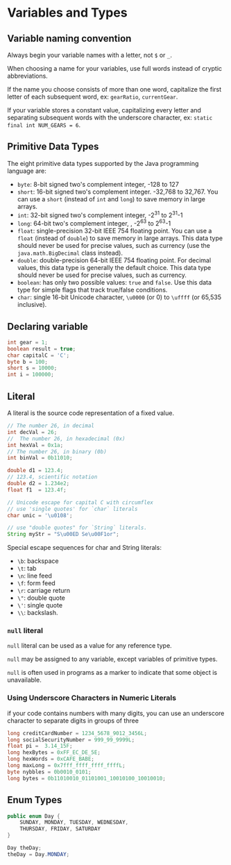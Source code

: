 # Variables and Types

## Variable naming convention

Always begin your variable names with a letter, not `$` or `_`.

When choosing a name for your variables, use full words instead of cryptic abbreviations.

If the name you choose consists of more than one word, capitalize the first letter of each subsequent word, ex: `gearRatio`, `currentGear`.

If your variable stores a constant value, capitalizing every letter and separating subsequent words with the underscore character, ex: `static final int NUM_GEARS = 6`.


## Primitive Data Types

The eight primitive data types supported by the Java programming language are:

- `byte`: 8-bit signed two's complement integer, -128 to 127
- `short`: 16-bit signed two's complement integer. -32,768 to 32,767. You can use a `short` (instead of `int` and `long`) to save memory in large arrays.
- `int`: 32-bit signed two's complement integer, -2<sup>31</sup> to 2<sup>31</sup>-1
- `long`: 64-bit two's complement integer, , -2<sup>63</sup> to 2<sup>63</sup>-1
- `float`: single-precision 32-bit IEEE 754 floating point.  You can use a `float` (instead of `double`) to save memory in large arrays. This data type should never be used for precise values, such as currency (use the `java.math.BigDecimal` class instead).
- `double`: double-precision 64-bit IEEE 754 floating point. For decimal values, this data type is generally the default choice. This data type should never be used for precise values, such as currency.
- `boolean`: has only two possible values: `true` and `false`. Use this data type for simple flags that track true/false conditions.
- `char`: single 16-bit Unicode character, `\u0000` (or 0) to `\uffff` (or 65,535 inclusive).


## Declaring variable

```java
int gear = 1;
boolean result = true;
char capitalC = 'C';
byte b = 100;
short s = 10000;
int i = 100000;
```


## Literal

A literal is the source code representation of a fixed value.

```java
// The number 26, in decimal
int decVal = 26;
//  The number 26, in hexadecimal (0x)
int hexVal = 0x1a;
// The number 26, in binary (0b)
int binVal = 0b11010;

double d1 = 123.4;
// 123.4, scientific notation
double d2 = 1.234e2;
float f1  = 123.4f;

// Unicode escape for capital C with circumflex
// use 'single quotes' for `char` literals
char unic = '\u0108';

// use "double quotes" for `String` literals.
String myStr = "S\u00ED Se\u00F1or";
```

Special escape sequences for char and String literals:

- `\b`: backspace
- `\t`: tab
- `\n`: line feed
- `\f`: form feed
- `\r`: carriage return
- `\"`: double quote
- `\'`: single quote
- `\\`: backslash.


### `null` literal

`null` literal can be used as a value for any reference type.

`null` may be assigned to any variable, except variables of primitive types.

`null` is often used in programs as a marker to indicate that some object is unavailable.


### Using Underscore Characters in Numeric Literals

if your code contains numbers with many digits, you can use an underscore character to separate digits in groups of three

```java
long creditCardNumber = 1234_5678_9012_3456L;
long socialSecurityNumber = 999_99_9999L;
float pi =  3.14_15F;
long hexBytes = 0xFF_EC_DE_5E;
long hexWords = 0xCAFE_BABE;
long maxLong = 0x7fff_ffff_ffff_ffffL;
byte nybbles = 0b0010_0101;
long bytes = 0b11010010_01101001_10010100_10010010;
```

## Enum Types

```java
public enum Day {
    SUNDAY, MONDAY, TUESDAY, WEDNESDAY,
    THURSDAY, FRIDAY, SATURDAY
}

Day theDay;
theDay = Day.MONDAY;
```

